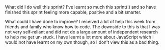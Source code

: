 What did I do well this sprint?
I've learnt so much this sprint(!) and so have finished this sprint feeling more capable, positive and a bit smarter.

What could I have done to improve?
I received a lot of help this week from friends and family who know how to code. The downside to this is that I was not very self-reliant and did not do a large amount of independent research to help me get un-stuck. I have learnt a lot more about JavaScript which I would not have learnt on my own though, so I don't view this as a bad thing.
